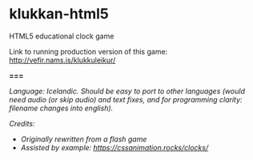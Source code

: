 # klukkan-html5

HTML5 educational clock game

Link to running production version of this game: http://vefir.nams.is/klukkuleikur/

__===__

*Language: Icelandic. Should be easy to port to other languages (would need audio (or skip audio) and text fixes, and for programming clarity: filename changes into english).*

*Credits:*
- *Originally rewritten from a flash game*
- *Assisted by example: https://cssanimation.rocks/clocks/*
